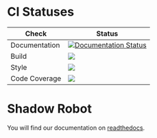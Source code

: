 # CI Statuses

Check | Status
---|---
Documentation|[![Documentation Status](https://readthedocs.org/projects/shadow-robot/badge)](http://shadow-robot.readthedocs.org/)
Build|[<img src="https://codebuild.eu-west-2.amazonaws.com/badges?uuid=eyJlbmNyeXB0ZWREYXRhIjoiSmk0RnF1L2doZTZTSDJpOURXeXd5VFhRMFo0VnRralBWWTBVZThVeCtiNW1Ia240c1FnQkQ1SW02TjVLT0YrZXUvdHcrZS95VHBmeEpnTHVqaThwL3FBPSIsIml2UGFyYW1ldGVyU3BlYyI6InU0MzBvVWxRM1BiV1RQV2wiLCJtYXRlcmlhbFNldFNlcmlhbCI6MX0%3D&branch=noetic-devel"/>](https://eu-west-2.console.aws.amazon.com/codesuite/codebuild/projects/auto_sr-ros-interface_noetic-devel_install_check/)
Style|[<img src="https://codebuild.eu-west-2.amazonaws.com/badges?uuid=eyJlbmNyeXB0ZWREYXRhIjoic1AvT3dYRE9IMUtSR0dtVEQzNTlrUGEvUTlDQ3A0UWNRZFJDOG40eXdSWFp0bnJRc2svOUMrOXpVL2V4L0lEVVBmcFV0MVd2RGRYUkp1cW5udXVwQTVVPSIsIml2UGFyYW1ldGVyU3BlYyI6ImU0KzVxQW9FSTYzUld3K0UiLCJtYXRlcmlhbFNldFNlcmlhbCI6MX0%3D&branch=melodic-devel"/>](https://eu-west-2.console.aws.amazon.com/codesuite/codebuild/projects/auto_sr-ros-interface_melodic-devel_style_check/)
Code Coverage|[<img src="https://codebuild.eu-west-2.amazonaws.com/badges?uuid=eyJlbmNyeXB0ZWREYXRhIjoiOGkvK05SaGc0bzBNMXdVM0JiRmtUbWdMUHArNTBseGFRSjhsdHdoS0psNHk1MVBScjFSb051ek1zaE1rNEg2UWNwQmk4VVhpNlZLZzJaYUMvbnBwU0VJPSIsIml2UGFyYW1ldGVyU3BlYyI6IkFHTmlpY3ZSUmVnUWttWDAiLCJtYXRlcmlhbFNldFNlcmlhbCI6MX0%3D&branch=melodic-devel"/>](https://eu-west-2.console.aws.amazon.com/codesuite/codebuild/projects/auto_sr-ros-interface_melodic-devel_code_coverage/)

# Shadow Robot

You will find our documentation on [readthedocs](shadow-robot.readthedocs.org).
